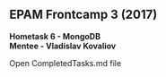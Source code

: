 <h2 id="epam-frontcamp-3-2017"><strong>EPAM Frontcamp 3 (2017)</strong></h2>

<p><strong>Hometask 6 - MongoDB</strong>  <br>
<strong>Mentee - Vladislav Kovaliov</strong></p>

<p>Open CompletedTasks.md file</p>
